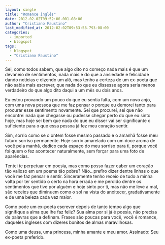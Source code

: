 ```yaml
---
layout: single
title: "Romance inglês"
date: 2012-02-02T09:52:00.001-08:00
author: "Cristiano Faustino"
last_modified_at: 2012-02-02T09:53:53.793-08:00
categories:
  - imported
  - blogspot
tags:
  - blogspot
  - "Cristiano Faustino"
---
```


Sei, como todos sabem, que algo dito no começo nada mais é que um devaneio de sentimentos, nada mais é do que a ansiedade e felicidade dando notícias e dizendo um alô, mas tenho a certeza de um ex-poeta que não sabia mais escrever, que nada do que eu dissesse agora seria menos verdadeiro do que algo dito daqui a um mês ou dois anos.








Eu estou provando um pouco do que eu sentia falta, com um novo anjo, com uma nova pessoa que me faz pensar o porque eu demorei tanto para procurar esse sentimento novamente. Sei que procurei, sei que não encontrei nada que chegasse ou pudesse chegar perto do que eu sinto hoje, mas hoje sei bem que nada do que eu disser vai ser significante o suficiente para o que essa pessoa já fez meu coração sentir.





Sim, sorrio como se o ontem fosse mesmo passado e o amanhã fosse meu futuro sorriso permanente. Hoje sorrio amarelado com um doce aroma de você pela manhã, dedico cada espaço do meu sorriso para ti, porque você foi quem o fez acontecer naturalmente, sem forçar para uma foto de aparências.





Tentei te perpetuar em poesia, mas como posso fazer caber um coração tão valioso em um poema tão pobre? Não...prefiro dizer dentre linhas o que você me faz pensar e sentir. Sinceramente tenho receio de tudo a minha volta por ter sentido o certo na hora errada e me perdido dentre os sentimentos que tive por alguém e hoje sinto por ti, mas não me leve a mal, são receios que diminuem como o sol na vista do anoitecer, gradativamente e de uma beleza cada vez maior.





Como pode um ex-poeta escrever depois de tanto tempo algo que signifique a alma que lhe faz feliz? Sua alma por si já é poesia, não precisa de palavras que a definam. Frases são poucas para você, você é romance, daqueles ingleses com dizeres bonitos de almas maravilhosas.





Como uma deusa, uma princesa, minha amante e meu amor.
Assinado: Seu ex-poeta preferido.
